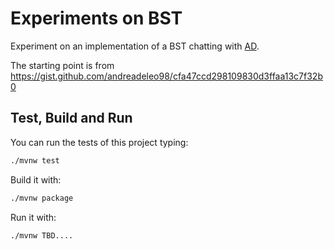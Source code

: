 # Experiments on BST

Experiment on an implementation of a BST chatting with [AD](https://gist.github.com/andreadeleo98).

The starting point is from https://gist.github.com/andreadeleo98/cfa47ccd298109830d3ffaa13c7f32b0

## Test, Build and Run

You can run the tests of this project typing:

```bash
./mvnw test
```

Build it with:

```bash
./mvnw package
```

Run it with:

```bash
./mvnw TBD....
```
